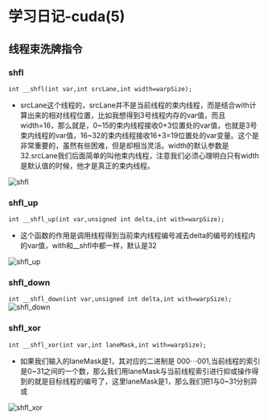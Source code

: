 # 学习日记-cuda(5)
## 线程束洗牌指令
### **shfl**
`int __shfl(int var,int srcLane,int width=warpSize);`
* srcLane这个线程的，srcLane并不是当前线程的束内线程，而是结合with计算出来的相对线程位置，比如我想得到3号线程内存的var值，而且width=16，那么就是，0~15的束内线程接收0+3位置处的var值，也就是3号束内线程的var值，16~32的束内线程接收16+3=19位置处的var变量。这个是非常重要的，虽然有些困难，但是却相当灵活。width的默认参数是32.srcLane我们后面简单的叫他束内线程，注意我们必须心理明白只有width是默认值的时候，他才是真正的束内线程。

![shfl](/mymd/学习日记-cuda（5）/shfl.png)
### **shfl_up**
`int __shfl_up(int var,unsigned int delta,int with=warpSize);`
* 这个函数的作用是调用线程得到当前束内线程编号减去delta的编号的线程内的var值，with和__shfl中都一样，默认是32

![shfl_up](/mymd/学习日记-cuda（5）/shfl_up.png)
### **shfl_down**
`int __shfl_down(int var,unsigned int delta,int with=warpSize);`
![shfl_down](/mymd/学习日记-cuda（5）/shfl_down.png)
### **shfl_xor**
`int __shfl_xor(int var,int laneMask,int with=warpSize);`
* 如果我们输入的laneMask是1，其对应的二进制是 000⋯001,当前线程的索引是0~31之间的一个数，那么我们用laneMask与当前线程索引进行抑或操作得到的就是目标线程的编号了，这里laneMask是1，那么我们把1与0~31分别异或

![shfl_xor](/mymd/学习日记-cuda（5）/shfl_xor.png)